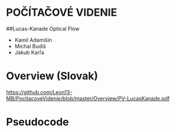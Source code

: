 # POČÍTAČOVÉ VIDENIE
##Lucas-Kanade Optical Flow
- Kamil Adamišín
- Michal Budiš
- Jakub Karľa
# Overview (Slovak)
https://github.com/Leon13-MB/PocitacoveVidenie/blob/master/Overview/PV-LucasKanade.pdf
# Pseudocode

```javascript

```
